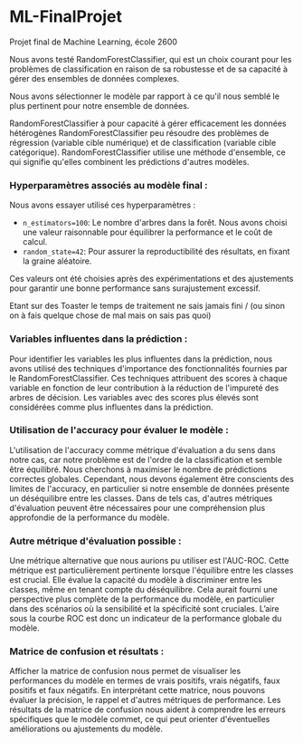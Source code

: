 # ML-FinalProjet
Projet final de Machine Learning, école 2600

Nous avons testé RandomForestClassifier, qui est un choix courant pour les problèmes de classification en raison de sa robustesse et de sa capacité à gérer des ensembles de données complexes. 

Nous avons sélectionner le modèle par rapport à ce qu'il nous semblé le plus pertinent pour notre ensemble de données.

RandomForestClassifier à pour capacité à gérer efficacement les données hétérogènes
RandomForestClassifier peu résoudre des problèmes de régression (variable cible numérique) et de classification (variable cible catégorique). 
RandomForestClassifier utilise une méthode d'ensemble, ce qui signifie qu'elles combinent les prédictions d'autres modèles.

### Hyperparamètres associés au modèle final :

Nous avons essayer utilisé ces hyperparamètres :

- `n_estimators=100`: Le nombre d'arbres dans la forêt. Nous avons choisi une valeur raisonnable pour équilibrer la performance et le coût de calcul.
- `random_state=42`: Pour assurer la reproductibilité des résultats, en fixant la graine aléatoire.

Ces valeurs ont été choisies après des expérimentations et des ajustements pour garantir une bonne performance sans surajustement excessif.

Etant sur des Toaster le temps de traitement ne sais jamais fini / (ou sinon on à fais quelque chose de mal mais on sais pas quoi)

### Variables influentes dans la prédiction :

Pour identifier les variables les plus influentes dans la prédiction, nous avons utilisé des techniques d'importance des fonctionnalités fournies par le RandomForestClassifier. Ces techniques attribuent des scores à chaque variable en fonction de leur contribution à la réduction de l'impureté des arbres de décision. Les variables avec des scores plus élevés sont considérées comme plus influentes dans la prédiction.

### Utilisation de l'accuracy pour évaluer le modèle :

L'utilisation de l'accuracy comme métrique d'évaluation a du sens dans notre cas, car notre problème est de l'ordre de la classification et semble être équilibré. Nous cherchons à maximiser le nombre de prédictions correctes globales. Cependant, nous devons également être conscients des limites de l'accuracy, en particulier si notre ensemble de données présente un déséquilibre entre les classes. Dans de tels cas, d'autres métriques d'évaluation peuvent être nécessaires pour une compréhension plus approfondie de la performance du modèle.

### Autre métrique d'évaluation possible :

Une métrique alternative que nous aurions pu utiliser est l'AUC-ROC. Cette métrique est particulièrement pertinente lorsque l'équilibre entre les classes est crucial. Elle évalue la capacité du modèle à discriminer entre les classes, même en tenant compte du déséquilibre. Cela aurait fourni une perspective plus complète de la performance du modèle, en particulier dans des scénarios où la sensibilité et la spécificité sont cruciales.
L’aire sous la courbe ROC est donc un indicateur de la performance globale du modèle.

### Matrice de confusion et résultats :

Afficher la matrice de confusion nous permet de visualiser les performances du modèle en termes de vrais positifs, vrais négatifs, faux positifs et faux négatifs. En interprétant cette matrice, nous pouvons évaluer la précision, le rappel et d'autres métriques de performance. Les résultats de la matrice de confusion nous aident à comprendre les erreurs spécifiques que le modèle commet, ce qui peut orienter d'éventuelles améliorations ou ajustements du modèle.
